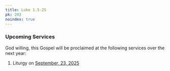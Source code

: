 ```yaml
---
title: Luke 1.5-25
pk: 203
noindex: true
---
```


### Upcoming Services

God willing, this Gospel will be proclaimed at the following services over the next year:


1. Liturgy on [September, 23, 2025](https://orthocal.info/readings/gregorian/2025/09/23/)
